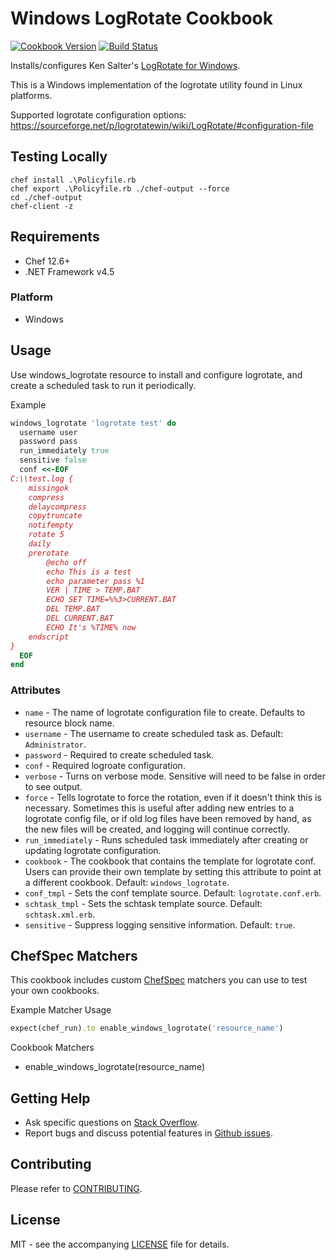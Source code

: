 # Windows LogRotate Cookbook

[![Cookbook Version](http://img.shields.io/cookbook/v/windows_logrotate.svg?style=flat-square)][cookbook]
[![Build Status](https://img.shields.io/appveyor/ci/dhoer/chef-windows-logrotate/master.svg?style=flat-square)][win]

[cookbook]: https://supermarket.chef.io/cookbooks/windows_logrotate
[win]: https://ci.appveyor.com/project/dhoer/chef-windows-logrotate

Installs/configures Ken Salter's 
[LogRotate for Windows](https://github.com/plecos/logrotatewin/).

This is a Windows implementation of the logrotate utility found in 
Linux platforms. 

Supported logrotate configuration options: 
https://sourceforge.net/p/logrotatewin/wiki/LogRotate/#configuration-file

## Testing Locally
    
    chef install .\Policyfile.rb    
    chef export .\Policyfile.rb ./chef-output --force	
    cd ./chef-output
    chef-client -z

## Requirements

- Chef 12.6+
- .NET Framework v4.5

### Platform

- Windows

## Usage

Use windows_logrotate resource to install and configure logrotate, and 
create a scheduled task to run it periodically.

Example

```ruby
windows_logrotate 'logrotate test' do
  username user
  password pass
  run_immediately true
  sensitive false
  conf <<-EOF
C:\\test.log {
    missingok
    compress
    delaycompress
    copytruncate
    notifempty
	rotate 5
	daily
	prerotate
		@echo off
		echo This is a test
		echo parameter pass %1
		VER | TIME > TEMP.BAT
		ECHO SET TIME=%%3>CURRENT.BAT
		DEL TEMP.BAT
		DEL CURRENT.BAT
		ECHO It's %TIME% now
	endscript
}
  EOF
end
```

### Attributes

* `name` -  The name of logrotate configuration file to create. 
Defaults to resource block name.
* `username` -  The username to create scheduled task as. 
Default: `Administrator`.
* `password` - Required to create scheduled task. 
* `conf` - Required logroate configuration. 
* `verbose` - Turns on verbose mode. Sensitive will need to be false in
order to see output.
* `force` - Tells logrotate to force the rotation, even if it doesn't 
think this is necessary. Sometimes this is useful after adding new 
entries to a logrotate config file, or if old log files have been 
removed by hand, as the new files will be created, and logging will 
continue correctly.
* `run_immediately` - Runs scheduled task immediately after creating or 
updating logrotate configuration.
* `cookbook` - The cookbook that contains the template for 
logrotate conf. Users can provide their own template by setting this 
attribute to point at a different cookbook. 
Default: `windows_logrotate`.
* `conf_tmpl` - Sets the conf template source. 
Default: `logrotate.conf.erb`.
* `schtask_tmpl` - Sets the schtask template source. 
Default: `schtask.xml.erb`.
* `sensitive` - Suppress logging sensitive information. 
Default: `true`.

## ChefSpec Matchers

This cookbook includes custom 
[ChefSpec](https://github.com/sethvargo/chefspec) matchers you can 
use to test your own cookbooks.

Example Matcher Usage

```ruby
expect(chef_run).to enable_windows_logrotate('resource_name')
```

Cookbook Matchers

- enable_windows_logrotate(resource_name)

## Getting Help

- Ask specific questions on 
[Stack Overflow](http://stackoverflow.com/questions/tagged/windows+logrotate).
- Report bugs and discuss potential features in 
[Github issues](https://github.com/dhoer/chef-windows_logrotate/issues).

## Contributing

Please refer to 
[CONTRIBUTING](https://github.com/dhoer/chef-windows_logrotate/blob/master/CONTRIBUTING.md).

## License

MIT - see the accompanying 
[LICENSE](https://github.com/dhoer/chef-windows_logrotate/blob/master/LICENSE.md) 
file for details.
